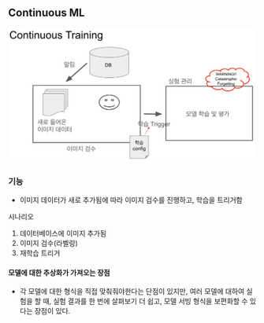 ## Continuous ML

![](img/ct_outline.png)

### 기능
- 이미지 데이터가 새로 추가됨에 따라 이미지 검수를 진행하고, 학습을 트리거함


시나리오
1. 데이터베이스에 이미지 추가됨
2. 이미지 검수(라벨링)
3. 재학습 트리거


#### 모델에 대한 추상화가 가져오는 장점
- 각 모델에 대한 형식을 직접 맞춰줘야한다는 단점이 있지만, 여러 모델에 대하여 실험을 할 때, 실험 결과를 한 번에 살펴보기 더 쉽고, 모델 서빙 형식을 보편화할 수 있다는 장점이 있다.

    
